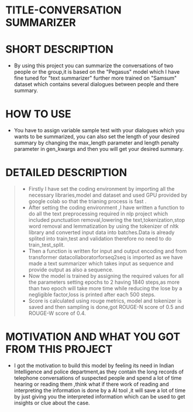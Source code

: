 # TITLE-CONVERSATION SUMMARIZER
# SHORT DESCRIPTION
- By using this project you can summarize the conversations of two people or the group,it is based on the "Pegasus" model which I have fine tuned for "text summarizer" further more trained on "Samsum" dataset which contains several dialogues between people and there summary.
# HOW TO USE
- You have to assign variable sample test with your dialogues which you wants to be summarized, you can also set the length of your desired summary by changing the max_length parameter and length penalty parameter in gen_kwargs and then you will get your desired summary.
# DETAILED DESCRIPTION
> * Firstly I have set the coding environment by importing all the necessary libraries,model and dataset and used GPU provided by google colab so that the trianing process is fast .
> * After setting the coding environment ,I have written a function to do all the text preprocessing required in nlp project which included punctuation removal,lowering the text,tokenization,stop word removal and lemmatization by using the tokenizer of nltk library and converted input data into batches.Data is already splited into train,test and validation therefore no need to do train_test_split.
> * Then a function is written for input and output encoding and from transformer datacollaboratorforseq2seq is imported as we have made a text summarizer which takes input as sequence and provide output as also a sequence.
> * Now the model is trained by assigning the required values for all the parameters setting epochs to 2 having 1840 steps,as more than two epoch will take more time while reducing the lose by a negligible factor,loss is printed after each 500 steps.
> * Score is calculated using rouge metrics, model and tokenizer is saved and then sampling is done,got ROUGE-N score of 0.5 and ROUGE-W score of 0.4.
# MOTIVATION AND WHAT YOU GOT FROM THIS PROJECT
- I got the motivation to build this model by feeling its need in Indian Intelligence and police department,as they contain the long records of telephone conversations of suspected people and spend a lot of time hearing or reading them ,think what if there work of reading and interpreting the information is done by a AI tool ,it will save a lot of time by just giving you the interpreted information which can be used to get insights or clue about the case.